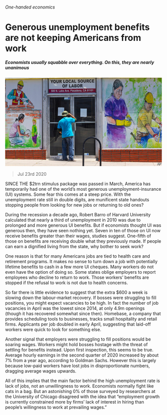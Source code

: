 ###### One-handed economics

# Generous unemployment benefits are not keeping Americans from work 

##### Economists usually squabble over everything. On this, they are nearly unanimous 

![image](images/20200725_USP001_0.jpg) 

> Jul 23rd 2020 

SINCE THE $2trn stimulus package was passed in March, America has temporarily had one of the world’s most generous unemployment-insurance (UI) systems. Some fear this comes at a steep price. With the unemployment rate still in double digits, are munificent state handouts stopping people from looking for new jobs or returning to old ones?

During the recession a decade ago, Robert Barro of Harvard University calculated that nearly a third of unemployment in 2010 was due to prolonged and more generous UI benefits. But if economists thought UI was generous then, they have seen nothing yet. Seven in ten of those on UI now receive benefits greater than their wages, studies suggest. One-fifth of those on benefits are receiving double what they previously made. If people can earn a dignified living from the state, why bother to seek work?


One reason is that for many Americans jobs are tied to health care and retirement programs. It makes no sense to turn down a job with potentially lifetime benefits to cash in a few more UI cheques. Many workers do not even have the option of doing so. Some states oblige employers to report employees who decline to return to work. Those workers’ benefits are stopped if the refusal to work is not due to health concerns.

So far there is little evidence to suggest that the extra $600 a week is slowing down the labour-market recovery. If bosses were struggling to fill positions, you might expect vacancies to be high. In fact the number of job vacancies in April was the lowest since 2014, at only 4.9m openings (though it has recovered somewhat since then). Homebase, a company that provides scheduling tools to businesses, tracks small hospitality and retail firms. Applicants per job doubled in early April, suggesting that laid-off workers were quick to look for something else.

Another signal that employers were struggling to fill positions would be soaring wages. Workers might hold bosses hostage with the threat of settling for benefits instead. Upon first inspection, this seems to be true. Average hourly earnings in the second quarter of 2020 increased by about 7% from a year ago, according to Goldman Sachs. However this is largely because low-paid workers have lost jobs in disproportionate numbers, dragging average wages upwards.

All of this implies that the main factor behind the high unemployment rate is lack of jobs, not an unwillingness to work. Economists normally fight like cats in a bag. But an astonishing 0% of those surveyed by researchers at the University of Chicago disagreed with the idea that “employment growth is currently constrained more by firms’ lack of interest in hiring than people’s willingness to work at prevailing wages.”

